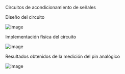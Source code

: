 Circuitos de acondicionamiento de señales

Diseño del circuito

![image](https://github.com/NathalyFH/Electronica/assets/132954334/277cb64f-1fad-450a-8539-55dc7f788c94)

Implementación física del circuito

![image](https://github.com/NathalyFH/Electronica/assets/132954334/a5c7a7af-bb3b-4c7e-83ac-2ec7993ebe97)

Resultados obtenidos de la medición del pin analógico

![image](https://github.com/NathalyFH/Electronica/assets/132954334/bde1ea0a-ca9c-4c67-b45e-3fdb1071e60c)
